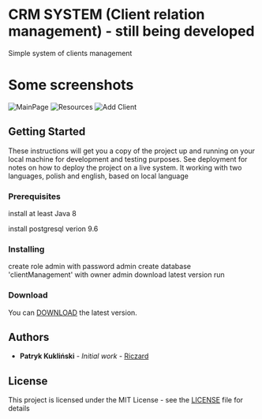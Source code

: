 # CRM SYSTEM (Client relation management) - still being developed
Simple system of clients management

# Some screenshots
![MainPage](https://drive.google.com/uc?export=view&id=1Vn96DFbfO5ZOVNaPW4CqzyZp6VzpxDX5 "Main Page")
![Resources](https://drive.google.com/uc?export=view&id=19Puh-LMoy1iY42lZGAXwfTpe-GoZ5GFx "Resources")
![Add Client](https://drive.google.com/uc?export=view&id=1dSg0UJHXcbMyS8Encz6Ho_9eCAHCJe6S "Add Client")

## Getting Started
These instructions will get you a copy of the project up and running on your local machine for development and testing purposes. See deployment for notes on how to deploy the project on a live system.
It working with two languages, polish and english, based on local language
### Prerequisites
install at least Java 8

install postgresql verion 9.6
### Installing
create role admin with password admin
create database 'clientManagement' with owner admin
download latest version
run
### Download
You can [DOWNLOAD](https://github.com/Riczard/bank-clients-management/releases/tag/v0.3.3) the latest version. 
## Authors

* **Patryk Kukliński** - *Initial work* - [Riczard](https://github.com/Riczard)
## License

This project is licensed under the MIT License - see the [LICENSE](LICENSE) file for details
